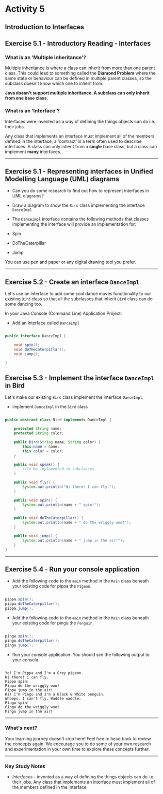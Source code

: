 # Activity 5
## Introduction to Interfaces

## Exercise 5.1 - Introductory Reading - Interfaces

### What is an 'Multiple inheritance'?

Multiple inheritance is where a class can inherit from more than one parent class. This could lead to something called the **Diamond Problem** where the same state or behaviour can be defined in multiple parent classes, so the subclass doesn't know which one to inherit from. 

**Java doesn't support multiple inheritance. A subclass can only inherit from one base class.**

### What is an 'Interface'?

Interfaces were invented as a way of defining the things objects can do i.e. their jobs.

Any class that implements an interface must implement all of the members defined in the interface; a 'contract' is a term often used to describe interfaces. A class can only inherit from a **single** base class, but a class can implement **many** interfaces.

---

## Exercise 5.1 - Representing interfaces in Unified Modelling Language (UML) diagrams

- Can you do some research to find out how to represent interfaces in UML diagrams?

- Draw a diagram to show the `Bird` class implementing the interface `DanceImpl`

- The `DanceImpl` interface contains the following methods that classes implementing the interface will provide an implementation for:

- Spin
- DoTheCaterpillar
- Jump

You can use pen and paper or any digital drawing tool you prefer.

---

## Exercise 5.2 - Create an interface `DanceImpl`

Let's use an interface to add some cool dance moves functionality to our existing `Bird` class so that all the subclasses that inherit `Bird` class can do some dancing too.

In your Java Console (Command Line) Application Project:

- Add an interface called `DanceImpl`

```java

public interface DanceImpl {

    void spin();
    void doTheCaterpillar();
    void jump();

}

```

## Exercise 5.3 - Implement the interface `DanceImpl` in Bird

Let's make our existing `Bird` class implement the interface `DanceImpl`.

- Implement `DanceImpl` in the `Bird` class

```java

public abstract class Bird implements DanceImpl {

    protected String name;
    protected String color;

    public Bird(String name, String color) {
        this.name = name;
        this.color = color;
    }

    public void speak() {
        //To be implemented in subclasses
    }

    public void fly() {
        System.out.println("Hi there! I can fly.");
    }

    public void spin() {
        System.out.println(name + " spin!");
    }

    public void doTheCaterpillar() {
        System.out.println(name + " do the wriggly woo!");
    }

    public void jump() {
        System.out.println(name + " jump in the air!");
    }
}

```

---

## Exercise 5.4 - Run your console application

- Add the following code to the `main` method in the `Main` class beneath your existing code for pippa the `Pigeon`.

```java

pippa.spin();
pippa.doTheCaterpillar();
pippa.jump();

```

- Add the following code to the `main` method in the `Main` class beneath your existing code for pingu the `Penguin`.

```java

pingu.spin();
pingu.doTheCaterpillar();
pingu.jump();

```

- Run your console application. You should see the following output to your console.

```

Yo! I'm Pippa and I'm a Grey pigeon.
Hi there! I can fly.
Pippa spin!
Pippa do the wriggly woo!
Pippa jump in the air!
Hi! I'm Pingu and I'm a Black & White penguin.
Whoops, I can't fly. Waddle waddle.
Pingu spin!
Pingu do the wriggly woo!
Pingu jump in the air!

```
---

### What's next?

Your learning journey doesn't stop here! Feel free to head back to review the concepts again. We encourage you to do some of your own research and experimentation in your own time to explore these concepts further.

---

### Key Study Notes

- *Interfaces* - invented as a way of defining the things objects can do i.e. their jobs. Any class that implements an interface must implement all of the members defined in the interface